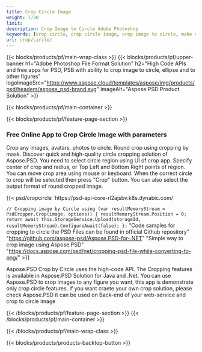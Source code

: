 ```yaml
---
title: Crop Circle Image
weight: 7730
limit: 
description: Crop Image to Circle Adobe Photoshop
keywords: [crop circle, crop circle image, crop image to circle, make circle photo]
url: crop/circle/
---
```

{{< blocks/products/pf/main-wrap-class >}}
{{< blocks/products/pf/upper-banner h1="Adobe Photoshop File Format Solution" h2="High Code APIs and free apps for PSD, PSB with ability to crop image to circle, ellipse and to other figures" logoImageSrc="https://www.aspose.cloud/templates/aspose/img/products/psd/headers/aspose_psd-brand.svg" imageAlt="Aspose.PSD Product Solution" >}}

{{< blocks/products/pf/main-container >}}

{{< blocks/products/pf/feature-page-section >}}
<h3 class="headingpdleft">Free Online App to Crop Circle Image with parameters</h3>
<p>Crop any images, avatars, photos to circle. Round crop using cropping by mask. Discover quick and high-quality circle cropping solution of Aspose.PSD. You need to select circle region using UI of crop app. Specify center of crop and radius, or Top Left and Bottom Right points of region. You can move crop area using mouse or keyboard. When the correct circle to crop will be selected then press "Crop" button. You can also select the output format of round cropped image.</p>
{{< psd/cropcircle `https://psd-api-core-rl2ajsbv.k8s.dynabic.com/`

`// Cropping image by Circle
using (var resultMemoryStream = PsdCropper.Crop(image, options))
{
	resultMemoryStream.Position = 0;
	return await this.StorageService.Upload(storageId, resultMemoryStream).ConfigureAwait(false);
};` 
"Code samples for cropping to circle the PSD Files can be found in official Github repository"  "https://github.com/aspose-psd/Aspose.PSD-for-.NET" 
"Simple way to crop image using Aspose.PSD" "https://docs.aspose.com/psd/net/cropping-psd-file-while-converting-to-png/" >}}
<p>Aspose.PSD Crop by Circle uses the high-code API. The Cropping features is available in Aspose.PSD Solution for Java and .Net. You can use Aspose.PSD to crop images to any figure you want, this app is demonstrate only crop circle features. If you want craete your own crop solution, please check Aspose.PSD it can be used on Back-end of your web-service and crop to circle image</p>
<!--<ul>
<li><a href="psb">PSB Circle Crop</a></li>
<li><a href="ellipse">Ellipse crop App</a></li>
</ul>-->
{{< /blocks/products/pf/feature-page-section >}}
{{< /blocks/products/pf/main-container >}}


{{< /blocks/products/pf/main-wrap-class >}}

{{< blocks/products/products-backtop-button >}}
